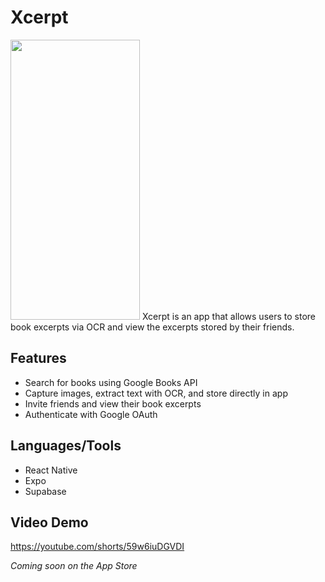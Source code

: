 # Xcerpt
<img src="https://user-images.githubusercontent.com/17365107/211426265-02c1f619-d245-47fc-8f60-e6c611a792f1.jpeg" width="207" height="448" />
Xcerpt is an app that allows users to store book excerpts via OCR and view the excerpts stored by their friends.

## Features
- Search for books using Google Books API
- Capture images, extract text with OCR, and store directly in app
- Invite friends and view their book excerpts
- Authenticate with Google OAuth

## Languages/Tools
- React Native
- Expo
- Supabase

## Video Demo
https://youtube.com/shorts/59w6iuDGVDI

*Coming soon on the App Store*
